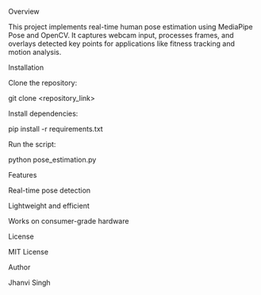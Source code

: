 
Overview

This project implements real-time human pose estimation using MediaPipe Pose and OpenCV. It captures webcam input, processes frames, and overlays detected key points for applications like fitness tracking and motion analysis.


Installation

Clone the repository:

git clone <repository_link>

Install dependencies:

pip install -r requirements.txt

Run the script:

python pose_estimation.py

Features

Real-time pose detection

Lightweight and efficient

Works on consumer-grade hardware

License

MIT License

Author

Jhanvi Singh
